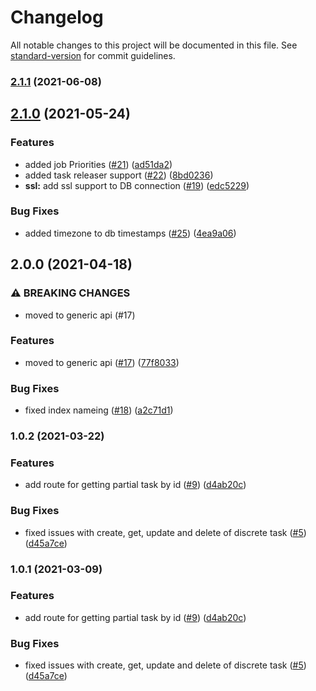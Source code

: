 # Changelog

All notable changes to this project will be documented in this file. See [standard-version](https://github.com/conventional-changelog/standard-version) for commit guidelines.

### [2.1.1](https://github.com/MapColonies/discrete-ingestion-db/compare/v2.1.0...v2.1.1) (2021-06-08)

## [2.1.0](https://github.com/MapColonies/discrete-ingestion-db/compare/v2.0.0...v2.1.0) (2021-05-24)


### Features

* added job Priorities ([#21](https://github.com/MapColonies/discrete-ingestion-db/issues/21)) ([ad51da2](https://github.com/MapColonies/discrete-ingestion-db/commit/ad51da2e083d3c8aa022faaf53291dd7e708dd10))
* added task releaser support ([#22](https://github.com/MapColonies/discrete-ingestion-db/issues/22)) ([8bd0236](https://github.com/MapColonies/discrete-ingestion-db/commit/8bd0236dcef20f88e179a09505e3d91ccc3ac2cc))
* **ssl:** add ssl support to DB connection ([#19](https://github.com/MapColonies/discrete-ingestion-db/issues/19)) ([edc5229](https://github.com/MapColonies/discrete-ingestion-db/commit/edc52290a94c877a7884bd315be041771cbcf43d))


### Bug Fixes

* added timezone to db timestamps ([#25](https://github.com/MapColonies/discrete-ingestion-db/issues/25)) ([4ea9a06](https://github.com/MapColonies/discrete-ingestion-db/commit/4ea9a06e3d7627d05b62c9e497f5a8817ed70b2c))

## 2.0.0 (2021-04-18)


### ⚠ BREAKING CHANGES

* moved to generic api  (#17)

### Features

* moved to generic api  ([#17](https://github.com/MapColonies/discrete-ingestion-db/issues/17)) ([77f8033](https://github.com/MapColonies/discrete-ingestion-db/commit/77f8033406f567d41313de47676ec5cfe29abc4a))


### Bug Fixes

* fixed index nameing ([#18](https://github.com/MapColonies/discrete-ingestion-db/issues/18)) ([a2c71d1](https://github.com/MapColonies/discrete-ingestion-db/commit/a2c71d14984ff62b6515bc6301bc18d8a26a6fa8))

### 1.0.2 (2021-03-22)


### Features

* add route for getting partial task by id ([#9](https://github.com/MapColonies/discrete-ingestion-db/issues/9)) ([d4ab20c](https://github.com/MapColonies/discrete-ingestion-db/commit/d4ab20ccca77e342a773b5b7ce4debd9f2820f45))


### Bug Fixes

* fixed issues with create, get, update and delete of discrete task ([#5](https://github.com/MapColonies/discrete-ingestion-db/issues/5)) ([d45a7ce](https://github.com/MapColonies/discrete-ingestion-db/commit/d45a7ce9babf455621362541798eb2e4369a452a))

### 1.0.1 (2021-03-09)


### Features

* add route for getting partial task by id ([#9](https://github.com/MapColonies/discrete-ingestion-db/issues/9)) ([d4ab20c](https://github.com/MapColonies/discrete-ingestion-db/commit/d4ab20ccca77e342a773b5b7ce4debd9f2820f45))


### Bug Fixes

* fixed issues with create, get, update and delete of discrete task ([#5](https://github.com/MapColonies/discrete-ingestion-db/issues/5)) ([d45a7ce](https://github.com/MapColonies/discrete-ingestion-db/commit/d45a7ce9babf455621362541798eb2e4369a452a))
